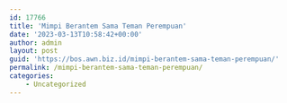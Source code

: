 ```yaml
---
id: 17766
title: 'Mimpi Berantem Sama Teman Perempuan'
date: '2023-03-13T10:58:42+00:00'
author: admin
layout: post
guid: 'https://bos.awn.biz.id/mimpi-berantem-sama-teman-perempuan/'
permalink: /mimpi-berantem-sama-teman-perempuan/
categories:
    - Uncategorized
---
```


